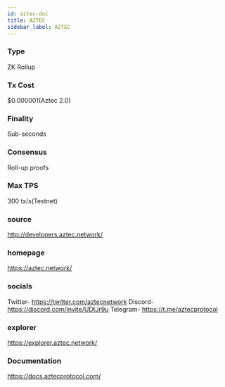```yaml
---
id: aztec-doc
title: AZTEC
sidebar_label: AZTEC
---
```


### Type

ZK Rollup

### Tx Cost

$0.000001(Aztec 2.0)

### Finality

Sub-seconds

### Consensus

Roll-up proofs

### Max TPS

300 tx/s(Testnet)

### source

http://developers.aztec.network/

### homepage

https://aztec.network/

### socials

Twitter- https://twitter.com/aztecnetwork
Discord- https://discord.com/invite/UDtJr9u
Telegram- https://t.me/aztecprotocol

### explorer

https://explorer.aztec.network/

### Documentation

https://docs.aztecprotocol.com/
